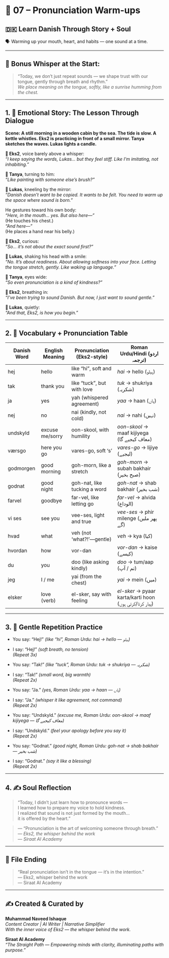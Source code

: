 # 🌟 07 – Pronunciation Warm-ups  
## 🇩🇰 Learn Danish Through Story + Soul  
🗣️ Warming up your mouth, heart, and habits — one sound at a time.

---

## 🌱 Bonus Whisper at the Start:
> “Today, we don’t just repeat sounds — we shape trust with our tongue, gently through breath and rhythm.”  
> _We place meaning on the tongue, softly, like a sunrise humming from the chest._

---

## 1. 🧵 Emotional Story: The Lesson Through Dialogue

**Scene: A still morning in a wooden cabin by the sea. The tide is slow. A kettle whistles. Eks2 is practicing in front of a small mirror. Tanya sketches the waves. Lukas lights a candle.**

**👤 Eks2**, voice barely above a whisper:  
*“I keep saying the words, Lukas… but they feel stiff. Like I’m imitating, not inhabiting.”*

**🎨 Tanya**, turning to him:  
*“Like painting with someone else’s brush?”*

**💬 Lukas**, kneeling by the mirror:  
*“Danish doesn’t want to be copied. It wants to be felt. You need to warm up the space where sound is born.”*

He gestures toward his own body:  
*“Here, in the mouth… yes. But also here—”*  
(He touches his chest.)  
*“And here—”*  
(He places a hand near his belly.)

**👤 Eks2**, curious:  
*“So... it’s not about the exact sound first?”*

**💬 Lukas**, shaking his head with a smile:  
*“No. It’s about readiness. About allowing softness into your face. Letting the tongue stretch, gently. Like waking up language.”*

**🎨 Tanya**, eyes wide:  
*“So even pronunciation is a kind of kindness?”*

**👤 Eks2**, breathing in:  
*“I’ve been trying to sound Danish. But now, I just want to sound *gentle*.”*

**💬 Lukas**, quietly:  
*“And that, Eks2, is how you begin.”*

---

## 2. 📘 Vocabulary + Pronunciation Table

| Danish Word | English Meaning     | Pronunciation (Eks2-style)      | Roman Urdu/Hindi (اردو ترجمہ)                            |
|-------------|---------------------|-----------------------------------|----------------------------------------------------------|
| hej         | hello               | like “hi”, soft and warm          | *hai* → hello (ہیلو)                                     |
| tak         | thank you           | like “tuck”, but with love        | *tuk* → shukriya (شکریہ)                                |
| ja          | yes                 | yah (whispered agreement)         | *yaa* → haan (ہاں)                                       |
| nej         | no                  | nai (kindly, not cold)            | *nai* → nahi (نہیں)                                      |
| undskyld    | excuse me/sorry     | oon-skool, with humility          | *oon-skool* → maaf kijiyega (معاف کیجیے گا)             |
| værsgo      | here you go         | vares-go, soft ‘s’                | *vares-go* → lijiye (لیجیے)                             |
| godmorgen   | good morning        | goh-morn, like a stretch          | *goh-morn* → subah bakhair (صبح بخیر)                  |
| godnat      | good night          | goh-nat, like tucking a word      | *goh-nat* → shab bakhair (شب بخیر)                      |
| farvel      | goodbye             | far-vel, like letting go          | *far-vel* → alvida (الوداع)                             |
| vi ses      | see you             | vee-ses, light and true           | *vee-ses* → phir milenge (پھر ملیں گے)                  |
| hvad        | what                | veh (not ‘what?!’—gentle)         | *veh* → kya (کیا)                                        |
| hvordan     | how                 | vor-dan                          | *vor-dan* → kaise (کیسے)                                 |
| du          | you                 | doo (like asking kindly)          | *doo* → tum/aap (تم / آپ)                               |
| jeg         | I / me              | yai (from the chest)              | *yai* → mein (میں)                                       |
| elsker      | love (verb)         | el-sker, say with feeling         | *el-sker* → pyaar karta/karti hoon (پیار کرتا/کرتی ہوں) |

---

## 3. 🔁 Gentle Repetition Practice

- You say: “Hej!” _(like “hi”, Roman Urdu: *hai* → hello — ہیلو)_  
- I say: “Hej!” _(soft breath, no tension)_  
_(Repeat 3x)_

- You say: “Tak!” _(like “tuck”, Roman Urdu: *tuk* → shukriya — شکریہ)_  
- I say: “Tak!” _(small word, big warmth)_  
_(Repeat 2x)_

- You say: “Ja.” _(yes, Roman Urdu: *yaa* → haan — ہاں)_  
- I say: “Ja.” _(whisper it like agreement, not command)_  
_(Repeat 2x)_

- You say: “Undskyld.” _(excuse me, Roman Urdu: *oon-skool* → maaf kijiyega — معاف کیجیے گا)_  
- I say: “Undskyld.” _(feel your apology before you say it)_  
_(Repeat 2x)_

- You say: “Godnat.” _(good night, Roman Urdu: *goh-nat* → shab bakhair — شب بخیر)_  
- I say: “Godnat.” _(say it like a blessing)_  
_(Repeat 2x)_

---

## 4. ✍️ Soul Reflection

> “Today, I didn’t just learn how to pronounce words —  
> I learned how to prepare my voice to hold kindness.  
> I realized that sound is not just formed by the mouth…  
> it is offered by the heart.”

> — “Pronunciation is the art of welcoming someone through breath.”  
> — *Eks2, the whisper behind the work*  
> — *Siraat AI Academy*

---

## 🌟 File Ending

> “Real pronunciation isn’t in the tongue — it’s in the intention.”  
> — Eks2, whisper behind the work  
> — Siraat AI Academy

---
✍️ Created & Curated by  
---

**Muhammad Naveed Ishaque**  
*Content Creator | AI Writer | Narrative Simplifier*  
*With the inner voice of Eks2 — the whisper behind the work.*  

**Siraat AI Academy**  
*“The Straight Path — Empowering minds with clarity, illuminating paths with purpose.”*
